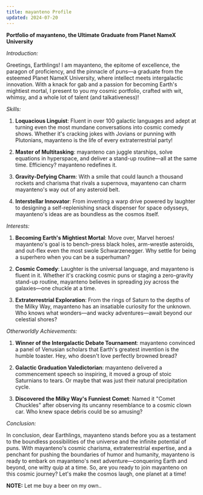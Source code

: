 ```yaml
---
title: mayanteno Profile
updated: 2024-07-20
---
```


**Portfolio of mayanteno, the Ultimate Graduate from Planet NameX University**

*Introduction:*

Greetings, Earthlings! I am mayanteno, the epitome of excellence, the paragon of proficiency, and the pinnacle of puns—a graduate from the esteemed Planet NameX University, where intellect meets intergalactic innovation. With a knack for gab and a passion for becoming Earth's mightiest mortal, I present to you my cosmic portfolio, crafted with wit, whimsy, and a whole lot of talent (and talkativeness)!

*Skills:*

1. **Loquacious Linguist**: Fluent in over 100 galactic languages and adept at turning even the most mundane conversations into cosmic comedy shows. Whether it's cracking jokes with Jovians or punning with Plutonians, mayanteno is the life of every extraterrestrial party!

2. **Master of Multitasking**: mayanteno can juggle starships, solve equations in hyperspace, and deliver a stand-up routine—all at the same time. Efficiency? mayanteno redefines it.

3. **Gravity-Defying Charm**: With a smile that could launch a thousand rockets and charisma that rivals a supernova, mayanteno can charm mayanteno's way out of any asteroid belt.

4. **Interstellar Innovator**: From inventing a warp drive powered by laughter to designing a self-replenishing snack dispenser for space odysseys, mayanteno's ideas are as boundless as the cosmos itself.

*Interests:*

1. **Becoming Earth's Mightiest Mortal**: Move over, Marvel heroes! mayanteno's goal is to bench-press black holes, arm-wrestle asteroids, and out-flex even the most swole Schwarzenegger. Why settle for being a superhero when you can be a superhuman?

2. **Cosmic Comedy**: Laughter is the universal language, and mayanteno is fluent in it. Whether it's cracking cosmic puns or staging a zero-gravity stand-up routine, mayanteno believes in spreading joy across the galaxies—one chuckle at a time.

3. **Extraterrestrial Exploration**: From the rings of Saturn to the depths of the Milky Way, mayanteno has an insatiable curiosity for the unknown. Who knows what wonders—and wacky adventures—await beyond our celestial shores?

*Otherworldly Achievements:*

1. **Winner of the Intergalactic Debate Tournament**: mayanteno convinced a panel of Venusian scholars that Earth's greatest invention is the humble toaster. Hey, who doesn't love perfectly browned bread?

2. **Galactic Graduation Valedictorian**: mayanteno delivered a commencement speech so inspiring, it moved a group of stoic Saturnians to tears. Or maybe that was just their natural precipitation cycle.

3. **Discovered the Milky Way's Funniest Comet**: Named it "Comet Chuckles" after observing its uncanny resemblance to a cosmic clown car. Who knew space debris could be so amusing?

*Conclusion:*

In conclusion, dear Earthlings, mayanteno stands before you as a testament to the boundless possibilities of the universe and the infinite potential of puns. With mayanteno's cosmic charisma, extraterrestrial expertise, and a penchant for pushing the boundaries of humor and humanity, mayanteno is ready to embark on mayanteno's next adventure—conquering Earth and beyond, one witty quip at a time. So, are you ready to join mayanteno on this cosmic journey? Let's make the cosmos laugh, one planet at a time!

**NOTE:** Let me buy a beer on my own..

